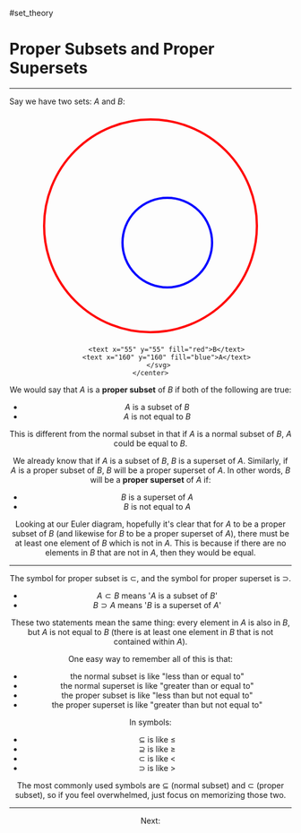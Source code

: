#set_theory 

# Proper Subsets and Proper Supersets

---

Say we have two sets: $A$ and $B$:

<html>
	<center>
		<svg width="400" height="400">
			<circle cx="200" cy="200" r="190" stroke="red" stroke-width="4" fill="none"/>
			<circle cx="230" cy="230" r="80" stroke="blue" stroke-width="4" fill="none"/>
			
			<text x="55" y="55" fill="red">B</text>
			<text x="160" y="160" fill="blue">A</text>
		</svg>
	</center>
</html>

We would say that $A$ is a **proper subset** of $B$ if both of the following are true:

- $A$ is a subset of $B$
- $A$ is not equal to $B$

This is different from the normal subset in that if $A$ is a normal subset of $B$, $A$ could be equal to $B$.

We already know that if $A$ is a subset of $B$, $B$ is a superset of $A$. Similarly, if $A$ is a proper subset of $B$, $B$ will be a proper superset of $A$. In other words, $B$ will be a **proper superset** of $A$ if:

- $B$ is a superset of $A$
- $B$ is not equal to $A$

Looking at our Euler diagram, hopefully it's clear that for $A$ to be a proper subset of $B$ (and likewise for $B$ to be a proper superset of $A$), there must be at least one element of $B$ which is not in $A$. This is because if there are no elements in $B$ that are not in $A$, then they would be equal.

---

The symbol for proper subset is $\subset$, and the symbol for proper superset is $\supset$.

- $A \subset B$ means '$A$ is a subset of $B$'
- $B \supset A$ means '$B$ is a superset of $A$'

These two statements mean the same thing: every element in $A$ is also in $B$, but $A$ is not equal to $B$ (there is at least one element in $B$ that is not contained within $A$).

One easy way to remember all of this is that:

- the normal subset is like "less than or equal to"
- the normal superset is like "greater than or equal to"
- the proper subset is like "less than but not equal to"
- the proper superset is like "greater than but not equal to"

In symbols:

- $\subseteq$ is like $\le$
- $\supseteq$ is like $\ge$
- $\subset$ is like $\lt$
- $\supset$ is like $\gt$

The most commonly used symbols are $\subseteq$ (normal subset) and $\subset$ (proper subset), so if you feel overwhelmed, just focus on memorizing those two.

---

Next: 